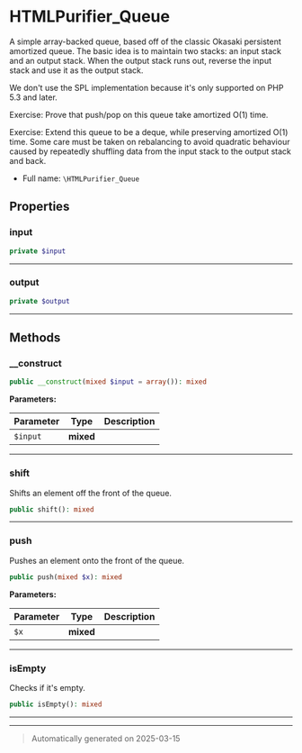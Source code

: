 
# HTMLPurifier_Queue

A simple array-backed queue, based off of the classic Okasaki
persistent amortized queue.  The basic idea is to maintain two
stacks: an input stack and an output stack.  When the output
stack runs out, reverse the input stack and use it as the output
stack.

We don't use the SPL implementation because it's only supported
on PHP 5.3 and later.

Exercise: Prove that push/pop on this queue take amortized O(1) time.

Exercise: Extend this queue to be a deque, while preserving amortized
O(1) time.  Some care must be taken on rebalancing to avoid quadratic
behaviour caused by repeatedly shuffling data from the input stack
to the output stack and back.

* Full name: `\HTMLPurifier_Queue`



## Properties


### input



```php
private $input
```






***

### output



```php
private $output
```






***

## Methods


### __construct



```php
public __construct(mixed $input = array()): mixed
```








**Parameters:**

| Parameter | Type | Description |
|-----------|------|-------------|
| `$input` | **mixed** |  |





***

### shift

Shifts an element off the front of the queue.

```php
public shift(): mixed
```












***

### push

Pushes an element onto the front of the queue.

```php
public push(mixed $x): mixed
```








**Parameters:**

| Parameter | Type | Description |
|-----------|------|-------------|
| `$x` | **mixed** |  |





***

### isEmpty

Checks if it's empty.

```php
public isEmpty(): mixed
```












***


***
> Automatically generated on 2025-03-15
